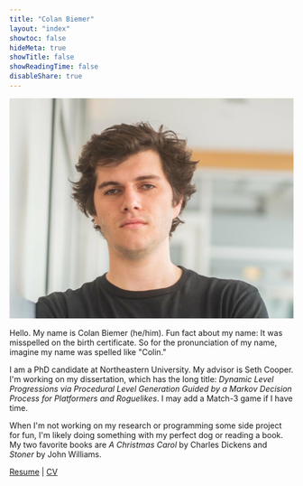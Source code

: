 ```yaml
---
title: "Colan Biemer"
layout: "index"
showtoc: false
hideMeta: true
showTitle: false
showReadingTime: false
disableShare: true
---
```


![](/images/me.jpg)

Hello. My name is Colan Biemer (he/him). Fun fact about my name: It was misspelled on the birth certificate. So for the pronunciation of my name, imagine my name was spelled like "Colin."

I am a PhD candidate at Northeastern University. My advisor is Seth Cooper. I'm working on my dissertation, which has the long title: *Dynamic Level Progressions via Procedural Level Generation Guided by a Markov Decision Process for Platformers and Roguelikes*. I may add a Match-3 game if I have time.

When I'm not working on my research or programming some side project for fun, I'm likely doing something with my perfect dog or reading a book. My two favorite books are *A Christmas Carol* by Charles Dickens and *Stoner* by John Williams.

[Resume](/pdf/resume.pdf) | [CV](/pdf/cfb_cv.pdf)